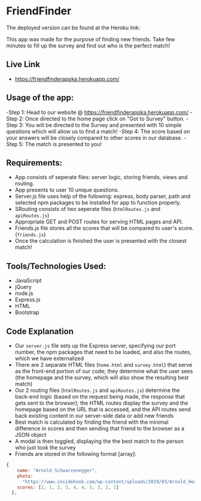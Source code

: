 # FriendFinder
The deployed version can be found at the Heroku link:


This app was made for the purpose of finding new friends. Take few minutes to fill up the survey and find out who is the perfect match!

## Live Link
 - https://friendfinderappka.herokuapp.com/

## Usage of the app:

-Step 1: Head to our website @ https://friendfinderappka.herokuapp.com/
-Step 2: Once directed to the home page click on "Got to Survey" button.
-Step 3: You will be directed to the Survey and presented with 10 simple questions which will allow us to find a match!
-Step 4: The score based on your answers will be closely compared to other scores in our database.
-Step 5: The match is presented to you!

## Requirements:

- App consists of seperate files: server logic, storing friends, views and routing. 
- App presents to user 10 unique questions.
- Server.js file uses help of the following: express, body parser, path and selected npm packages to be installed for app to function properly.
- SRouting consists of two seperate files (`htmlRoutes.js` and `apiRoutes.js`)
- Appropriate GET and POST routes for serving HTML pages and API.
- Friends.js file stores all the scores that will be compared to user's score. (`friends.js`)
-  Once the calculation is finished the user is presented with the closest match!

## Tools/Technologies Used:

- JavaScript
- jQuery
- node.js
- Express.js
- HTML
- Bootstrap

## Code Explanation
- Our `server.js` file sets up the Express server, specifying our port number, the npm packages that need to be loaded, and also the routes, which we have externalized
- There are 2 separate HTML files (`home.html` and `survey.html`) that serve as the front-end portion of our code; they determine what the user sees (the homepage and the survey, which will also show the resulting best match)
- Our 2 routing files (`htmlRoutes.js` and `apiRoutes.js`) determine the back-end logic (based on the request being made, the response that gets sent to the browser); the HTML routes display the survey and the homepage based on the URL that is accessed, and the API routes send back existing content in our server-side data or add new friends
- Best match is calculated by finding the friend with the minimal difference in scores and then sending that friend to the browser as a JSON object
- A modal is then toggled, displaying the the best match to the person who just took the survey
- Friends are stored in the following format [array]:

```js
{
    name: "Arnold Schwarzenegger",
    photo:
      "https://www.insidehook.com/wp-content/uploads/2019/03/Arnold_Header_1496168849.jpg?fit=1200%2C750",
    scores: [2, 1, 2, 3, 4, 4, 5, 3, 2, 1]
  },
```
